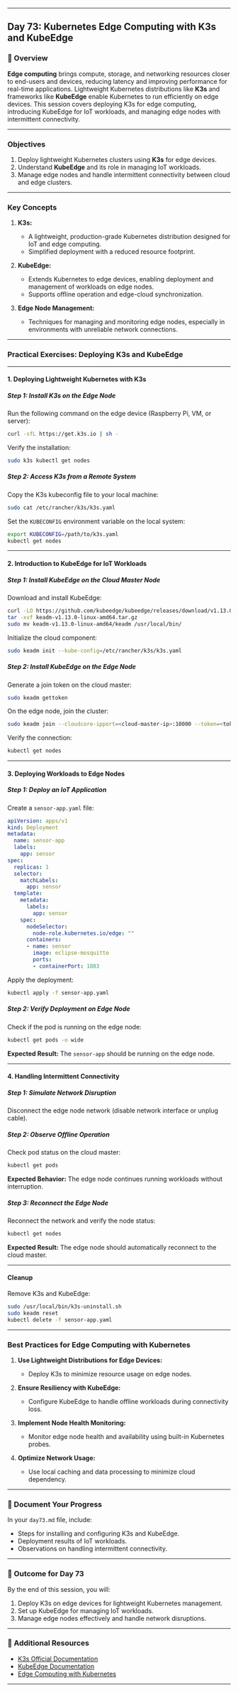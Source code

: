 ﻿---

## Day 73: Kubernetes Edge Computing with K3s and KubeEdge

### 📘 Overview

**Edge computing** brings compute, storage, and networking resources closer to end-users and devices, reducing latency and improving performance for real-time applications. Lightweight Kubernetes distributions like **K3s** and frameworks like **KubeEdge** enable Kubernetes to run efficiently on edge devices. This session covers deploying K3s for edge computing, introducing KubeEdge for IoT workloads, and managing edge nodes with intermittent connectivity.

---

### Objectives

1. Deploy lightweight Kubernetes clusters using **K3s** for edge devices.  
2. Understand **KubeEdge** and its role in managing IoT workloads.  
3. Manage edge nodes and handle intermittent connectivity between cloud and edge clusters.  

---

### Key Concepts

1. **K3s:**  
   - A lightweight, production-grade Kubernetes distribution designed for IoT and edge computing.  
   - Simplified deployment with a reduced resource footprint.  

2. **KubeEdge:**  
   - Extends Kubernetes to edge devices, enabling deployment and management of workloads on edge nodes.  
   - Supports offline operation and edge-cloud synchronization.  

3. **Edge Node Management:**  
   - Techniques for managing and monitoring edge nodes, especially in environments with unreliable network connections.  

---


### Practical Exercises: Deploying K3s and KubeEdge

---

#### 1. Deploying Lightweight Kubernetes with K3s

##### Step 1: Install K3s on the Edge Node
Run the following command on the edge device (Raspberry Pi, VM, or server):
```bash
curl -sfL https://get.k3s.io | sh -
```

Verify the installation:
```bash
sudo k3s kubectl get nodes
```

##### Step 2: Access K3s from a Remote System
Copy the K3s kubeconfig file to your local machine:
```bash
sudo cat /etc/rancher/k3s/k3s.yaml
```

Set the `KUBECONFIG` environment variable on the local system:
```bash
export KUBECONFIG=/path/to/k3s.yaml
kubectl get nodes
```

---

#### 2. Introduction to KubeEdge for IoT Workloads

##### Step 1: Install KubeEdge on the Cloud Master Node
Download and install KubeEdge:
```bash
curl -LO https://github.com/kubeedge/kubeedge/releases/download/v1.13.0/keadm-v1.13.0-linux-amd64.tar.gz
tar -xvf keadm-v1.13.0-linux-amd64.tar.gz
sudo mv keadm-v1.13.0-linux-amd64/keadm /usr/local/bin/
```

Initialize the cloud component:
```bash
sudo keadm init --kube-config=/etc/rancher/k3s/k3s.yaml
```

##### Step 2: Install KubeEdge on the Edge Node
Generate a join token on the cloud master:
```bash
sudo keadm gettoken
```

On the edge node, join the cluster:
```bash
sudo keadm join --cloudcore-ipport=<cloud-master-ip>:10000 --token=<token>
```

Verify the connection:
```bash
kubectl get nodes
```

---

#### 3. Deploying Workloads to Edge Nodes

##### Step 1: Deploy an IoT Application
Create a `sensor-app.yaml` file:
```yaml
apiVersion: apps/v1
kind: Deployment
metadata:
  name: sensor-app
  labels:
    app: sensor
spec:
  replicas: 1
  selector:
    matchLabels:
      app: sensor
  template:
    metadata:
      labels:
        app: sensor
    spec:
      nodeSelector:
        node-role.kubernetes.io/edge: ""
      containers:
      - name: sensor
        image: eclipse-mosquitto
        ports:
        - containerPort: 1883
```

Apply the deployment:
```bash
kubectl apply -f sensor-app.yaml
```

##### Step 2: Verify Deployment on Edge Node
Check if the pod is running on the edge node:
```bash
kubectl get pods -o wide
```

**Expected Result:** The `sensor-app` should be running on the edge node.

---

#### 4. Handling Intermittent Connectivity

##### Step 1: Simulate Network Disruption
Disconnect the edge node network (disable network interface or unplug cable).

##### Step 2: Observe Offline Operation
Check pod status on the cloud master:
```bash
kubectl get pods
```

**Expected Behavior:** The edge node continues running workloads without interruption.

##### Step 3: Reconnect the Edge Node
Reconnect the network and verify the node status:
```bash
kubectl get nodes
```

**Expected Result:** The edge node should automatically reconnect to the cloud master.

---

#### Cleanup

Remove K3s and KubeEdge:
```bash
sudo /usr/local/bin/k3s-uninstall.sh
sudo keadm reset
kubectl delete -f sensor-app.yaml
```

---


### Best Practices for Edge Computing with Kubernetes

1. **Use Lightweight Distributions for Edge Devices:**  
   - Deploy K3s to minimize resource usage on edge nodes.  

2. **Ensure Resiliency with KubeEdge:**  
   - Configure KubeEdge to handle offline workloads during connectivity loss.  

3. **Implement Node Health Monitoring:**  
   - Monitor edge node health and availability using built-in Kubernetes probes.  

4. **Optimize Network Usage:**  
   - Use local caching and data processing to minimize cloud dependency.  

---


### 📝 Document Your Progress

In your `day73.md` file, include:  
- Steps for installing and configuring K3s and KubeEdge.  
- Deployment results of IoT workloads.  
- Observations on handling intermittent connectivity.  

---

### 🎯 Outcome for Day 73

By the end of this session, you will:  
1. Deploy K3s on edge devices for lightweight Kubernetes management.  
2. Set up KubeEdge for managing IoT workloads.  
3. Manage edge nodes effectively and handle network disruptions.  

---

### 🔗 Additional Resources

- [K3s Official Documentation](https://k3s.io/)  
- [KubeEdge Documentation](https://kubeedge.io/en/docs/)  
- [Edge Computing with Kubernetes](https://kubernetes.io/docs/concepts/cluster-administration/networking/)  

---
